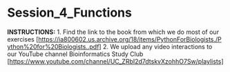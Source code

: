 # Session_4_Functions


**INSTRUCTIONS:**
    1. Find the link to the book from which we do most of our exercises [https://ia800602.us.archive.org/18/items/PythonForBiologists./Python%20for%20Biologists..pdf]
    2. We upload any video interactions to our YouTube channel Bioinformatics Study Club [https://www.youtube.com/channel/UC_ZRbI2d7dtskvXzohhO7Sw/playlists]
